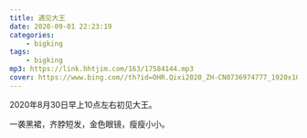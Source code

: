 ```yaml
---
title: 遇见大王
date: 2020-09-01 22:23:19
categories: 
    - bigking
tags: 
    - bigking
mp3: https://link.hhtjim.com/163/17584144.mp3
cover: https://www.bing.com//th?id=OHR.Qixi2020_ZH-CN0736974777_1920x1080.jpg&rf=LaDigue_1920x1080.jpg
---
```


2020年8月30日早上10点左右初见大王。

一袭黑裙，齐脖短发，金色眼镜，瘦瘦小小。
